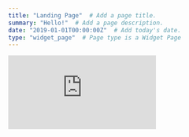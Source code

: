 ```yaml
---
title: "Landing Page"  # Add a page title.
summary: "Hello!"  # Add a page description.
date: "2019-01-01T00:00:00Z"  # Add today's date.
type: "widget_page"  # Page type is a Widget Page
---
```




<embed src="https://github.com/jml250525/jml250525/raw/master/content/cv/cv.pdf" type="application/pdf" />
